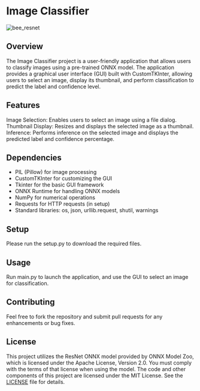 # Image Classifier

![bee_resnet](https://github.com/s4k10503/ImageClassifier/assets/50241623/93661c18-8e14-41ba-9c9a-43d21efcf1dc)

## Overview

The Image Classifier project is a user-friendly application that allows users to classify images using a pre-trained ONNX model. The application provides a graphical user interface (GUI) built with CustomTKInter, allowing users to select an image, display its thumbnail, and perform classification to predict the label and confidence level.

## Features

Image Selection: Enables users to select an image using a file dialog.
Thumbnail Display: Resizes and displays the selected image as a thumbnail.
Inference: Performs inference on the selected image and displays the predicted label and confidence percentage.

## Dependencies

- PIL (Pillow) for image processing
- CustomTKInter for customizing the GUI
- Tkinter for the basic GUI framework
- ONNX Runtime for handling ONNX models
- NumPy for numerical operations
- Requests for HTTP requests (in setup)
- Standard libraries: os, json, urllib.request, shutil, warnings

## Setup

Please run the setup.py to download the required files.

## Usage

Run main.py to launch the application, and use the GUI to select an image for classification.

## Contributing

Feel free to fork the repository and submit pull requests for any enhancements or bug fixes.

## License

This project utilizes the ResNet ONNX model provided by ONNX Model Zoo, which is licensed under the Apache License, Version 2.0. You must comply with the terms of that license when using the model.
The code and other components of this project are licensed under the MIT License. See the [LICENSE](./LICENSE.txt) file for details.
